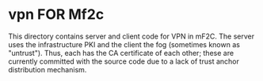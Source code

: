 # vpn FOR Mf2c #

This directory contains server and client code for VPN in mF2C.  The
server uses the infrastructure PKI and the client the fog (sometimes
known as "untrust").  Thus, each has the CA certificate of each other;
these are currently committed with the source code due to a lack of
trust anchor distribution mechanism.

